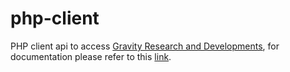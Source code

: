 # php-client
PHP client api to access [Gravity Research and Developments](https://www.gravitrd.com), for documentation please refer to this [link](https://developers.gravityrd.com/display/DEV/PHP).
